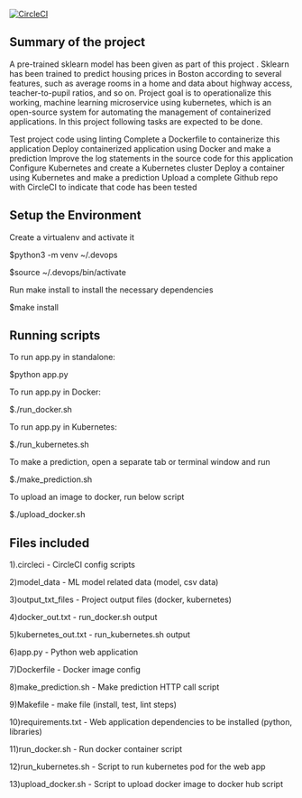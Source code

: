 [![CircleCI](https://circleci.com/gh/jeesap/project4.svg?style=svg)](https://circleci.com/gh/jeesap/project4) 

## Summary of the project

A pre-trained sklearn model has been given as part of this project . Sklearn has been trained to predict housing prices in Boston according to several features, such as average rooms in a home and data about highway access, teacher-to-pupil ratios, and so on. Project goal is to operationalize this working, machine learning microservice using kubernetes, which is an open-source system for automating the management of containerized applications. In this project following tasks are expected to be done.

Test project code using linting
Complete a Dockerfile to containerize this application
Deploy containerized application using Docker and make a prediction
Improve the log statements in the source code for this application
Configure Kubernetes and create a Kubernetes cluster
Deploy a container using Kubernetes and make a prediction
Upload a complete Github repo with CircleCI to indicate that code has been tested


## Setup the Environment

Create a virtualenv and activate it

$python3 -m venv ~/.devops

$source ~/.devops/bin/activate

Run make install to install the necessary dependencies

$make install


 ## Running scripts
 
To run app.py in standalone: 

$python app.py

To run app.py in Docker: 

$./run_docker.sh

To run app.py in Kubernetes: 

$./run_kubernetes.sh

To make a prediction, open a separate tab or terminal window and run

$./make_prediction.sh

To upload an image to docker, run below script

$./upload_docker.sh

## Files included

1).circleci - CircleCI config scripts

2)model_data - ML model related data (model, csv data)

3)output_txt_files - Project output files (docker, kubernetes)

4)docker_out.txt - run_docker.sh output

5)kubernetes_out.txt - run_kubernetes.sh output

6)app.py - Python web application

7)Dockerfile - Docker image config

8)make_prediction.sh - Make prediction HTTP call script

9)Makefile - make file (install, test, lint steps)

10)requirements.txt - Web application dependencies to be installed (python, libraries)

11)run_docker.sh - Run docker container script

12)run_kubernetes.sh - Script to run kubernetes pod for the web app 

13)upload_docker.sh - Script to upload docker image to docker hub script 


